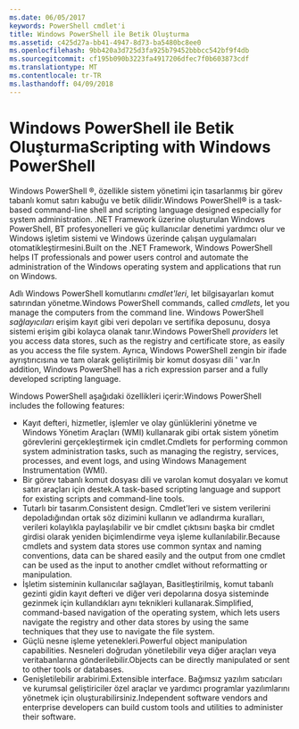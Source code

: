 ```yaml
---
ms.date: 06/05/2017
keywords: PowerShell cmdlet'i
title: Windows PowerShell ile Betik Oluşturma
ms.assetid: c425d27a-bb41-4947-8d73-ba5480bc8ee0
ms.openlocfilehash: 9bb420a3d725d3fa925b79452bbbcc542bf9f4db
ms.sourcegitcommit: cf195b090b3223fa4917206dfec7f0b603873cdf
ms.translationtype: MT
ms.contentlocale: tr-TR
ms.lasthandoff: 04/09/2018
---
```

# <a name="scripting-with-windows-powershell"></a><span data-ttu-id="68143-103">Windows PowerShell ile Betik Oluşturma</span><span class="sxs-lookup"><span data-stu-id="68143-103">Scripting with Windows PowerShell</span></span>

<span data-ttu-id="68143-104">Windows PowerShell ®, özellikle sistem yönetimi için tasarlanmış bir görev tabanlı komut satırı kabuğu ve betik dilidir.</span><span class="sxs-lookup"><span data-stu-id="68143-104">Windows PowerShell® is a task-based command-line shell and scripting language designed especially for system administration.</span></span> <span data-ttu-id="68143-105">.NET Framework üzerine oluşturulan Windows PowerShell, BT profesyonelleri ve güç kullanıcılar denetimi yardımcı olur ve Windows işletim sistemi ve Windows üzerinde çalışan uygulamaları otomatikleştirmesini.</span><span class="sxs-lookup"><span data-stu-id="68143-105">Built on the .NET Framework, Windows PowerShell helps IT professionals and power users control and automate the administration of the Windows operating system and applications that run on Windows.</span></span>

<span data-ttu-id="68143-106">Adlı Windows PowerShell komutlarını *cmdlet'leri*, let bilgisayarları komut satırından yönetme.</span><span class="sxs-lookup"><span data-stu-id="68143-106">Windows PowerShell commands, called *cmdlets*, let you manage the computers from the command line.</span></span> <span data-ttu-id="68143-107">Windows PowerShell *sağlayıcıları* erişim kayıt gibi veri depoları ve sertifika deposunu, dosya sistemi erişim gibi kolayca olanak tanır.</span><span class="sxs-lookup"><span data-stu-id="68143-107">Windows PowerShell *providers* let you access data stores, such as the registry and certificate store, as easily as you access the file system.</span></span> <span data-ttu-id="68143-108">Ayrıca, Windows PowerShell zengin bir ifade ayrıştırıcısına ve tam olarak geliştirilmiş bir komut dosyası dili ' var.</span><span class="sxs-lookup"><span data-stu-id="68143-108">In addition, Windows PowerShell has a rich expression parser and a fully developed scripting language.</span></span>

<span data-ttu-id="68143-109">Windows PowerShell aşağıdaki özellikleri içerir:</span><span class="sxs-lookup"><span data-stu-id="68143-109">Windows PowerShell includes the following features:</span></span>

- <span data-ttu-id="68143-110">Kayıt defteri, hizmetler, işlemler ve olay günlüklerini yönetme ve Windows Yönetim Araçları (WMI) kullanarak gibi ortak sistem yönetim görevlerini gerçekleştirmek için cmdlet.</span><span class="sxs-lookup"><span data-stu-id="68143-110">Cmdlets for performing common system administration tasks, such as managing the registry, services, processes, and event logs, and using Windows Management Instrumentation (WMI).</span></span>
- <span data-ttu-id="68143-111">Bir görev tabanlı komut dosyası dili ve varolan komut dosyaları ve komut satırı araçları için destek.</span><span class="sxs-lookup"><span data-stu-id="68143-111">A task-based scripting language and support for existing scripts and command-line tools.</span></span>
- <span data-ttu-id="68143-112">Tutarlı bir tasarım.</span><span class="sxs-lookup"><span data-stu-id="68143-112">Consistent design.</span></span> <span data-ttu-id="68143-113">Cmdlet'leri ve sistem verilerini depoladığından ortak söz dizimini kullanın ve adlandırma kuralları, verileri kolaylıkla paylaşılabilir ve bir cmdlet çıktısını başka bir cmdlet girdisi olarak yeniden biçimlendirme veya işleme kullanılabilir.</span><span class="sxs-lookup"><span data-stu-id="68143-113">Because cmdlets and system data stores use common syntax and naming conventions, data can be shared easily and the output from one cmdlet can be used as the input to another cmdlet without reformatting or manipulation.</span></span>
- <span data-ttu-id="68143-114">İşletim sisteminin kullanıcılar sağlayan, Basitleştirilmiş, komut tabanlı gezinti gidin kayıt defteri ve diğer veri depolarına dosya sisteminde gezinmek için kullandıkları aynı teknikleri kullanarak.</span><span class="sxs-lookup"><span data-stu-id="68143-114">Simplified, command-based navigation of the operating system, which lets users navigate the registry and other data stores by using the same techniques that they use to navigate the file system.</span></span>
- <span data-ttu-id="68143-115">Güçlü nesne işleme yetenekleri.</span><span class="sxs-lookup"><span data-stu-id="68143-115">Powerful object manipulation capabilities.</span></span> <span data-ttu-id="68143-116">Nesneleri doğrudan yönetilebilir veya diğer araçları veya veritabanlarına gönderilebilir.</span><span class="sxs-lookup"><span data-stu-id="68143-116">Objects can be directly manipulated or sent to other tools or databases.</span></span>
- <span data-ttu-id="68143-117">Genişletilebilir arabirimi.</span><span class="sxs-lookup"><span data-stu-id="68143-117">Extensible interface.</span></span> <span data-ttu-id="68143-118">Bağımsız yazılım satıcıları ve kurumsal geliştiriciler özel araçlar ve yardımcı programlar yazılımlarını yönetmek için oluşturabilirsiniz.</span><span class="sxs-lookup"><span data-stu-id="68143-118">Independent software vendors and enterprise developers can build custom tools and utilities to administer their software.</span></span>